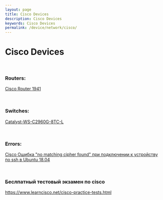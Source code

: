 ```yaml
---
layout: page
title: Cisco Devices
description: Cisco Devices
keywords: Cisco Devices
permalink: /device/network/cisco/
---
```


# Cisco Devices

<br/>

### Routers:

<a href="/device/network/cisco/routers/1941/">Cisco Router 1941</a>

<br/>

### Switches:

<a href="/device/network/cisco/switches/catalyst-ws-c2960g-8tc-l/">Catalyst-WS-C2960G-8TC-L</a>

<br/>

### Errors:

<a href="/device/network/cisco/no-matching-cipher-found/">Cisco Ошибка "no matching cipher found" при подключении к устройству по ssh в Ubuntu 18.04</a>

<br/>

### Беслпатный тестовый экзамен по cisco

https://www.learncisco.net/cisco-practice-tests.html
